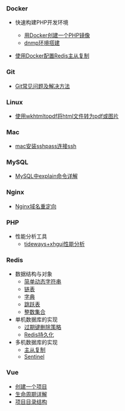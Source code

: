 ### Docker

- 快速构建PHP开发环境
  - [用Docker创建一个PHP镜像](./Docker/快速构建PHP开发环境/用Docker创建一个PHP镜像.md)
  - [dnmp环境搭建](<https://ballooninmyhand.github.io/dnmp/>)

- [使用Docker配置Redis主从复制](./Docker/Redis环境搭建/使用Docker配置Redis主从复制.md)



### Git

- [Git常见问题及解决方法](./Git/Git常见问题及解决方法.md)



### Linux

- [使用wkhtmltopdf将html文件转为pdf或图片](./Linux/使用wkhtmltopdf将html转为pdf或图片.md)



### Mac

- [mac安装sshpass连接ssh](./Mac/mac安装sshpass连接ssh.md)



### MySQL

- [MySQL中explain命令详解](./MySQL/MySQL中explain命令详解.md)



### Nginx

- [Nginx域名重定向](./Nginx/nginx域名重定向.md)



### PHP

- 性能分析工具
  - [tideways+xhgui性能分析](./PHP/性能分析工具/readme.md)



### Redis

- 数据结构与对象
  - [简单动态字符串](./Redis/数据结构与对象/简单动态字符串.md)
  - [链表](./Redis/数据结构与对象/链表.md)
  - [字典](./Redis/数据结构与对象/字典.md)
  - [跳跃表](./Redis/数据结构与对象/跳跃表.md)
  - [整数集合](./Redis/数据结构与对象/整数集合.md)
- 单机数据库的实现
  - [过期键删除策略](./Redis/单机数据库的实现/过期键删除策略.md)
  - [Redis持久化](./Redis/单机数据库的实现/Redis持久化.md)
- 多机数据库的实现
  - [主从复制](./Redis/多机数据库的实现/复制.md)
  - [Sentinel](./Redis/多机数据库的实现/Sentinel.md)



### Vue

- [创建一个项目](./Vue/创建一个项目.md)
- [生命周期详解](./Vue/生命周期详解.md)
- [项目目录结构](./Vue/项目目录结构.md)